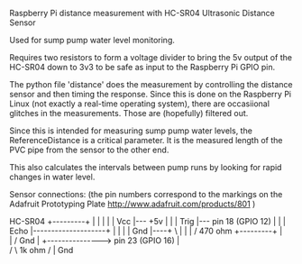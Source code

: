 Raspberry Pi distance measurement with HC-SR04 Ultrasonic Distance Sensor

Used for sump pump water level monitoring.

Requires two resistors to form a voltage divider to bring the 5v output of the
HC-SR04 down to 3v3 to be safe as input to the Raspberry Pi GPIO pin.


The python file 'distance' does the measurement by controlling the distance
sensor and then timing the response.  Since this is done on the Raspberry Pi
Linux (not exactly a real-time operating system), there are occasiional glitches in the measurements.  Those are (hopefully) filtered out.

Since this is intended for measuring sump pump water levels, the ReferenceDistance is a critical parameter.  It is the measured length of the PVC pipe from the
sensor to the other end.

This also calculates the intervals between pump runs by looking for rapid changes in water level.

Sensor connections:
(the pin numbers correspond to the markings on the Adafruit Prototyping Plate http://www.adafruit.com/products/801 )

  HC-SR04
 +---------+
 |         |
 |         |
 |     Vcc |--- +5v
 |         |
 |    Trig |--- pin 18 (GPIO 12)
 |         |
 |    Echo |--------------------+
 |         |                    |
 |     Gnd |----+               \ 
 |         |    |               / 470 ohm
 +---------+    |               \
                |               /
               Gnd              |
                                +---------------> pin 23 (GPIO 16)
                                |
                                \
                                /
                                \ 1k ohm
                                /
                                |
                               Gnd
